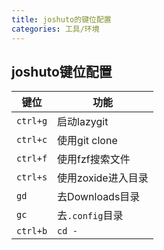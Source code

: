 ```yaml
---
title: joshuto的键位配置
categories: 工具/环境
---
```




## joshuto键位配置

| 键位     | 功能               |
| -------- | ------------------ |
| `ctrl+g` | 启动lazygit        |
| `ctrl+c` | 使用git clone      |
| `ctrl+f` | 使用fzf搜索文件    |
| `ctrl+s` | 使用zoxide进入目录 |
| `gd`     | 去Downloads目录    |
| `gc`     | 去`.config`目录    |
| `ctrl+b` | `cd -`             |

